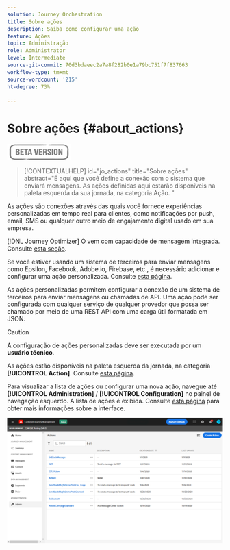 ```yaml
---
solution: Journey Orchestration
title: Sobre ações
description: Saiba como configurar uma ação
feature: Ações
topic: Administração
role: Administrator
level: Intermediate
source-git-commit: 70d3bdaeec2a7a8f282b0e1a79bc751f7f837663
workflow-type: tm+mt
source-wordcount: '215'
ht-degree: 73%

---
```


# Sobre ações {#about_actions}

![](../assets/do-not-localize/badge.png)

>[!CONTEXTUALHELP]
>id="jo_actions"
>title="Sobre ações"
>abstract="É aqui que você define a conexão com o sistema que enviará mensagens. As ações definidas aqui estarão disponíveis na paleta esquerda da sua jornada, na categoria Ação. "

As ações são conexões através das quais você fornece experiências personalizadas em tempo real para clientes, como notificações por push, email, SMS ou qualquer outro meio de engajamento digital usado em sua empresa.

[!DNL Journey Optimizer] O vem com capacidade de mensagem integrada. Consulte [esta seção](../get-started-content.md).

Se você estiver usando um sistema de terceiros para enviar mensagens como Epsilon, Facebook, Adobe.io, Firebase, etc., é necessário adicionar e configurar uma ação personalizada. Consulte [esta página](../action/about-custom-action-configuration.md).

As ações personalizadas permitem configurar a conexão de um sistema de terceiros para enviar mensagens ou chamadas de API. Uma ação pode ser configurada com qualquer serviço de qualquer provedor que possa ser chamado por meio de uma REST API com uma carga útil formatada em JSON.

>[!CAUTION]
>
>A configuração de ações personalizadas deve ser executada por um **usuário técnico**.

As ações estão disponíveis na paleta esquerda da jornada, na categoria **[!UICONTROL Action]**. Consulte [esta página](../building-journeys/about-journey-activities.md#action-activities).

Para visualizar a lista de ações ou configurar uma nova ação, navegue até **[!UICONTROL Administration]** / **[!UICONTROL Configuration]** no painel de navegação esquerdo. A lista de ações é exibida. Consulte [esta página](../user-interface.md) para obter mais informações sobre a interface.

![](../assets/custom1.png)
